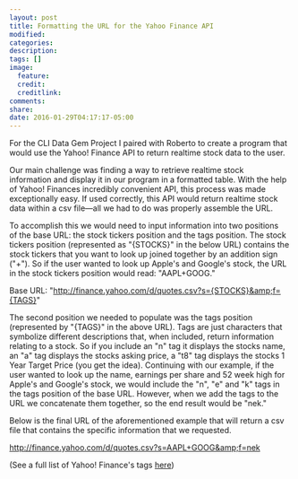 ```yaml
---
layout: post
title: Formatting the URL for the Yahoo Finance API
modified:
categories:
description:
tags: []
image:
  feature:
  credit:
  creditlink:
comments:
share:
date: 2016-01-29T04:17:17-05:00
---
```

For the CLI Data Gem Project I paired with Roberto to create a program that would use the Yahoo! Finance API to return realtime stock data to the user.

Our main challenge was finding a way to retrieve realtime stock information and display it in our program in a formatted table. With the help of Yahoo! Finances incredibly convenient API, this process was made exceptionally easy. If used correctly, this API would return realtime stock data within a csv file—all we had to do was properly assemble the URL.

To accomplish this we would need to input information into two positions of the base URL: the stock tickers position and the tags position. The stock tickers position (represented as "{STOCKS}" in the below URL) contains the stock tickers that you want to look up joined together by an addition sign ("+"). So if the user wanted to look up Apple's and Google's stock, the URL in the stock tickers position would read: "AAPL+GOOG."

Base URL: "http://finance.yahoo.com/d/quotes.csv?s={STOCKS}&amp;f={TAGS}"

The second position we needed to populate was the tags position (represented by "{TAGS}" in the above URL). Tags are just characters that symbolize different descriptions that, when included, return information relating to a stock. So if you include an "n" tag it displays the stocks name, an "a" tag displays the stocks asking price, a "t8" tag displays the stocks 1 Year Target Price (you get the idea). Continuing with our example, if the user wanted to look up the name, earnings per share and 52 week high for Apple's and Google's stock, we would include the "n", "e" and "k" tags in the tags position of the base URL. However, when we add the tags to the URL we concatenate them together, so the end result would be "nek."

Below is the final URL of the aforementioned example that will return a csv file that contains the specific information that we requested.

http://finance.yahoo.com/d/quotes.csv?s=AAPL+GOOG&amp;f=nek

(See a full list of Yahoo! Finance's tags <a href="https://code.google.com/p/yahoo-finance-managed/wiki/enumQuoteProperty">here</a>)
